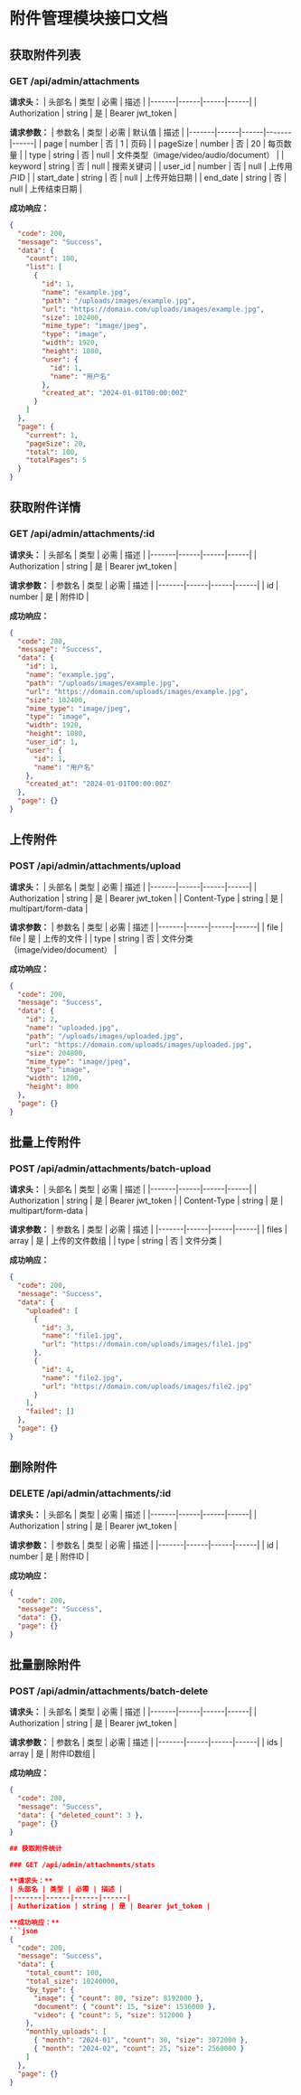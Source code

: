 # 附件管理模块接口文档

## 获取附件列表

### GET /api/admin/attachments

**请求头：**
| 头部名 | 类型 | 必需 | 描述 |
|-------|------|------|------|
| Authorization | string | 是 | Bearer jwt_token |

**请求参数：**
| 参数名 | 类型 | 必需 | 默认值 | 描述 |
|-------|------|------|-------|------|
| page | number | 否 | 1 | 页码 |
| pageSize | number | 否 | 20 | 每页数量 |
| type | string | 否 | null | 文件类型（image/video/audio/document） |
| keyword | string | 否 | null | 搜索关键词 |
| user_id | number | 否 | null | 上传用户ID |
| start_date | string | 否 | null | 上传开始日期 |
| end_date | string | 否 | null | 上传结束日期 |

**成功响应：**
```json
{
  "code": 200,
  "message": "Success",
  "data": {
    "count": 100,
    "list": [
      {
        "id": 1,
        "name": "example.jpg",
        "path": "/uploads/images/example.jpg",
        "url": "https://domain.com/uploads/images/example.jpg",
        "size": 102400,
        "mime_type": "image/jpeg",
        "type": "image",
        "width": 1920,
        "height": 1080,
        "user": {
          "id": 1,
          "name": "用户名"
        },
        "created_at": "2024-01-01T00:00:00Z"
      }
    ]
  },
  "page": {
    "current": 1,
    "pageSize": 20,
    "total": 100,
    "totalPages": 5
  }
}
```

## 获取附件详情

### GET /api/admin/attachments/:id

**请求头：**
| 头部名 | 类型 | 必需 | 描述 |
|-------|------|------|------|
| Authorization | string | 是 | Bearer jwt_token |

**请求参数：**
| 参数名 | 类型 | 必需 | 描述 |
|-------|------|------|------|
| id | number | 是 | 附件ID |

**成功响应：**
```json
{
  "code": 200,
  "message": "Success",
  "data": {
    "id": 1,
    "name": "example.jpg",
    "path": "/uploads/images/example.jpg",
    "url": "https://domain.com/uploads/images/example.jpg",
    "size": 102400,
    "mime_type": "image/jpeg",
    "type": "image",
    "width": 1920,
    "height": 1080,
    "user_id": 1,
    "user": {
      "id": 1,
      "name": "用户名"
    },
    "created_at": "2024-01-01T00:00:00Z"
  },
  "page": {}
}
```

## 上传附件

### POST /api/admin/attachments/upload

**请求头：**
| 头部名 | 类型 | 必需 | 描述 |
|-------|------|------|------|
| Authorization | string | 是 | Bearer jwt_token |
| Content-Type | string | 是 | multipart/form-data |

**请求参数：**
| 参数名 | 类型 | 必需 | 描述 |
|-------|------|------|------|
| file | file | 是 | 上传的文件 |
| type | string | 否 | 文件分类（image/video/document） |

**成功响应：**
```json
{
  "code": 200,
  "message": "Success",
  "data": {
    "id": 2,
    "name": "uploaded.jpg",
    "path": "/uploads/images/uploaded.jpg",
    "url": "https://domain.com/uploads/images/uploaded.jpg",
    "size": 204800,
    "mime_type": "image/jpeg",
    "type": "image",
    "width": 1200,
    "height": 800
  },
  "page": {}
}
```

## 批量上传附件

### POST /api/admin/attachments/batch-upload

**请求头：**
| 头部名 | 类型 | 必需 | 描述 |
|-------|------|------|------|
| Authorization | string | 是 | Bearer jwt_token |
| Content-Type | string | 是 | multipart/form-data |

**请求参数：**
| 参数名 | 类型 | 必需 | 描述 |
|-------|------|------|------|
| files | array | 是 | 上传的文件数组 |
| type | string | 否 | 文件分类 |

**成功响应：**
```json
{
  "code": 200,
  "message": "Success",
  "data": {
    "uploaded": [
      {
        "id": 3,
        "name": "file1.jpg",
        "url": "https://domain.com/uploads/images/file1.jpg"
      },
      {
        "id": 4,
        "name": "file2.jpg",
        "url": "https://domain.com/uploads/images/file2.jpg"
      }
    ],
    "failed": []
  },
  "page": {}
}
```

## 删除附件

### DELETE /api/admin/attachments/:id

**请求头：**
| 头部名 | 类型 | 必需 | 描述 |
|-------|------|------|------|
| Authorization | string | 是 | Bearer jwt_token |

**请求参数：**
| 参数名 | 类型 | 必需 | 描述 |
|-------|------|------|------|
| id | number | 是 | 附件ID |

**成功响应：**
```json
{
  "code": 200,
  "message": "Success",
  "data": {},
  "page": {}
}
```

## 批量删除附件

### POST /api/admin/attachments/batch-delete

**请求头：**
| 头部名 | 类型 | 必需 | 描述 |
|-------|------|------|------|
| Authorization | string | 是 | Bearer jwt_token |

**请求参数：**
| 参数名 | 类型 | 必需 | 描述 |
|-------|------|------|------|
| ids | array | 是 | 附件ID数组 |

**成功响应：**
```json
{
  "code": 200,
  "message": "Success",
  "data": { "deleted_count": 3 },
  "page": {}
}

## 获取附件统计

### GET /api/admin/attachments/stats

**请求头：**
| 头部名 | 类型 | 必需 | 描述 |
|-------|------|------|------|
| Authorization | string | 是 | Bearer jwt_token |

**成功响应：**
```json
{
  "code": 200,
  "message": "Success",
  "data": {
    "total_count": 100,
    "total_size": 10240000,
    "by_type": {
      "image": { "count": 80, "size": 8192000 },
      "document": { "count": 15, "size": 1536000 },
      "video": { "count": 5, "size": 512000 }
    },
    "monthly_uploads": [
      { "month": "2024-01", "count": 30, "size": 3072000 },
      { "month": "2024-02", "count": 25, "size": 2560000 }
    ]
  },
  "page": {}
}